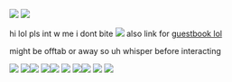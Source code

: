 ![](https://i.pinimg.com/originals/f8/0a/65/f80a65ade3c1bc7ec09be5021f06d4ab.gif)
![](https://64.media.tumblr.com/0e87e08a7a9b3d3f8276fa4950a22e36/15d2e4c549cf5f51-8c/s640x960/799c5a3b48ad51f0edf4e2b89030279e3cd5fb1c.pnj)

 hi lol pls int w me i dont bite ![](https://yokai.crd.co/assets/images/gallery19/b5db3073.gif?v=b4df531c) also link for [guestbook lol](https://scarybitches.123guestbook.com/)
 
 might be offtab or away so uh whisper before interacting
 
 ![](https://supplies.ju.mp/assets/images/gallery09/fc6104f9.png?v=6a50b904) ![](https://supplies.ju.mp/assets/images/gallery01/a7d03b9b.gif?v=6a50b904)![](https://supplies.ju.mp/assets/images/gallery02/84694a78.png?v=6a50b904) ![](https://supplies.ju.mp/assets/images/gallery02/4a9775e2.gif?v=6a50b904)![](![image](https://github.com/gothic-dolll/reixzz/assets/128640453/b9643255-9970-4a17-a036-87baa703fefd)
) ![](https://64.media.tumblr.com/1fb9bff94b8fc4e9a6396724f8b05119/c84e08e5d927854e-41/s100x200/28c3347297c1ce1024e1746092bc22b58d0078bd.png) ![](https://images-wixmp-ed30a86b8c4ca887773594c2.wixmp.com/f/73f7f4f3-0155-456c-9d65-5897b3178250/d2u0edj-91dafdbb-b396-47ee-80f3-bd7ae8f97ff4.gif?token=eyJ0eXAiOiJKV1QiLCJhbGciOiJIUzI1NiJ9.eyJzdWIiOiJ1cm46YXBwOjdlMGQxODg5ODIyNjQzNzNhNWYwZDQxNWVhMGQyNmUwIiwiaXNzIjoidXJuOmFwcDo3ZTBkMTg4OTgyMjY0MzczYTVmMGQ0MTVlYTBkMjZlMCIsIm9iaiI6W1t7InBhdGgiOiJcL2ZcLzczZjdmNGYzLTAxNTUtNDU2Yy05ZDY1LTU4OTdiMzE3ODI1MFwvZDJ1MGVkai05MWRhZmRiYi1iMzk2LTQ3ZWUtODBmMy1iZDdhZThmOTdmZjQuZ2lmIn1dXSwiYXVkIjpbInVybjpzZXJ2aWNlOmZpbGUuZG93bmxvYWQiXX0.AVndjAciMFIAuqSKijGl14D4jKmP9UsTiz59Vkw11KI)![](https://collection.ju.mp/assets/images/gallery05/e730e174.gif?v=0236594d) ![](https://file.garden/ZRa40spOlUzNliEM/graphics/stamps/anime/IMG_3960.png) ![](![image](https://github.com/gothic-dolll/reixzz/assets/128640453/a8f55e46-3587-4549-9948-34e4d31ae325)
) 
